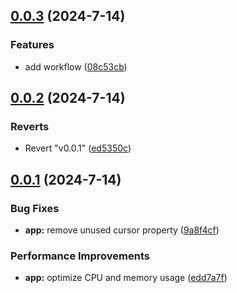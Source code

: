 ## [0.0.3](https://github.com/a145789/sys-speed/compare/v0.0.2...v0.0.3) (2024-7-14)


### Features

* add workflow ([08c53cb](https://github.com/a145789/sys-speed/commit/08c53cb88fc07c133ed684e332c1afe67abf60da))



## [0.0.2](https://github.com/a145789/sys-speed/compare/v0.0.1...v0.0.2) (2024-7-14)


### Reverts

* Revert "v0.0.1" ([ed5350c](https://github.com/a145789/sys-speed/commit/ed5350c7f365f6b20493c711677018390ab66062))



## [0.0.1](https://github.com/a145789/sys-speed/compare/edd7a7fbe4e0d99991ad36f977482c01d4a4927f...v0.0.1) (2024-7-14)


### Bug Fixes

* **app:** remove unused cursor property ([9a8f4cf](https://github.com/a145789/sys-speed/commit/9a8f4cfbfedd41d2d92d1c2ded1990ccffd06899))


### Performance Improvements

* **app:** optimize CPU and memory usage ([edd7a7f](https://github.com/a145789/sys-speed/commit/edd7a7fbe4e0d99991ad36f977482c01d4a4927f))



